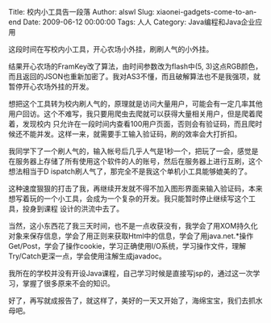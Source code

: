 Title: 校内小工具告一段落
Author: alswl
Slug: xiaonei-gadgets-come-to-an-end
Date: 2009-06-12 00:00:00
Tags: 人人
Category: Java编程和Java企业应用

这段时间在写校内小工具，开心农场小外挂，刷刷人气的小外挂。

结果开心农场的FramKey改了算法，由时间参数改为flash中(5,
3)这点RGB颜色，而且返回的JSON也重新加密了。我对AS3不懂，而且破解算法也不是我强项，就暂停开心农场外挂的开发。

想把这个工具转为校内刷人气的，原理就是访问大量用户，可能会有一定几率其他用户回访。这个不难写，我只要用爬虫去爬就可以获得大量相关用户，但是爬着爬着，发现校内
只允许在一段时间内查看100用户页面，否则会有验证码，而且爬时候还不能并发。这样一来，就需要手工输入验证码，刷的效率会大打折扣。

我同学下了一个刷人气的，输入帐号后几乎人气是1秒一个，把玩了一会，感觉是在服务器上存储了所有使用这个软件的人的账号，然后在服务器上进行互刷，这个想法相当于D
ispatch刷人气了，那完全不是我这个单机小工具能够媲美的了。

这种速度狠狠的打击了我，再继续开发就不得不加入图形界面来输入验证码，本来想写着玩的一个小工具，会成为一个复杂的开发。我只能暂时停止继续写这个工具，投身到课程
设计的洪流中去了。

当然，这小东西花了我三天时间，也不是一点收获没有，我学会了用XOM持久化对象来保存信息，学会了用正则来获取Html中的信息，学会了用java.net.*操作
Get/Post，学会了操作cookie，学习正确使用I/O系统，学习操作文件，理解Try/Catch更深一点，学会使用注解生成javadoc。

我所在的学校并没有开设Java课程，自己学习时候是直接写jsp的，通过这一次学习，掌握了很多原来不会的知识。

好了，再写就成报告了，就这样了，美好的一天又开始了，海绵宝宝，我们去抓水母吧。

